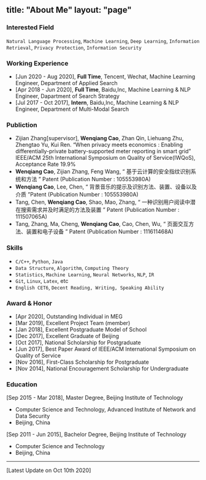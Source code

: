 title: "About Me"
layout: "page"
---

### Interested Field
`Natural Language Processing`, `Machine Learning`, `Deep Learning`, `Information Retrieval`, `Privacy Protection`, `Information Security`

### Working Experience
- [Jun 2020 - Aug 2020], **Full Time**, Tencent, Wechat, Machine Learning Engineer, Department of Applied Search 
- [Apr 2018 - Jun 2020], **Full Time**, Baidu,Inc, Machine Learning & NLP Engineer, Dapartment of Search Strategy
- [Jul 2017 - Oct 2017], **Intern**, Baidu,Inc, Machine Learning & NLP Engineer, Department of Multi-Modal Search

### Publiction
- Zijian Zhang[supervisor], **Wenqiang Cao**, Zhan Qin, Liehuang Zhu, Zhengtao Yu, Kui Ren. “When privacy meets economics : Enabling  differentially-private battery-supported meter reporting in smart grid” IEEE/ACM 25th International Symposium on Quality of Service(IWQoS), Acceptance Rate 19.9%
- **Wenqiang Cao**, Zijian Zhang, Feng Wang, “ 基于云计算的安全指纹识别系统和方法 ” Patent (Publication Number : 105553980A)
- **Wenqiang Cao**, Lee, Chen, “ 背景音乐的提示及识别方法、装置、设备以及介质 ”Patent (Publication Number : 105553980A)
- Tang, Chen, **Wenqiang Cao**, Shao, Mao, Zhang, “ 一种识别用户阅读中潜在搜索需求并及时满足的方法及装置 ” Patent (Publication Number : 111507065A)
- Tang, Zhang, Ma, Cheng, **Wenqiang Cao**, Cao, Chen, Wu, “ 页面交互方法、装置和电子设备 ” Patent (Publication Number : 111611468A)



### Skills
- `C/C++`, `Python`, `Java`
- `Data Structure`, `Algorithm`, `Computing Theory`
- `Statistics`, `Machine Learning`, `Neural Networks`, `NLP`, `IR`
- `Git`, `Linux`, `Latex`, etc
- `English CET6`, `Decent Reading, Writing, Speaking Ability`

### Award & Honor
- [Apr 2020], Outstanding Individual in MEG
- [Mar 2019], Excellent Project Team (member)
- [Jan 2018], Excellent Postgraduate Model of School
- [Dec 2017], Excellent Graduate of Beijing
- [Oct 2017], National Scholarship for Postgraduate
- [Jun 2017], Best Paper Award of IEEE/ACM International Symposium on Quality of Service
- [Nov 2016], First-Class Scholarship for Postgraduate
- [Nov 2014], National Encouragement Scholarship for Undergraduate

### Education
[Sep 2015 - Mar 2018], Master Degree, Beijing Institute of Technology
- Computer Science and Technology, Advanced Institute of Network and Data Security
- Beijing, China

[Sep 2011 - Jun 2015], Bachelor Degree, Beijing Institute of Technology
- Computer Science and Technology
- Beijing, China

---

[Latest Update on Oct 10th 2020]